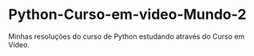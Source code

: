 # Python-Curso-em-video-Mundo-2
 
Minhas resoluções do curso de Python estudando através do Curso em Vídeo.
